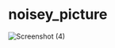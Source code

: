 # noisey_picture
![Screenshot (4)](https://github.com/barli-tashakori/noisey_picture/assets/139038722/b6da4557-58d9-4989-b815-6bd533891f18)

